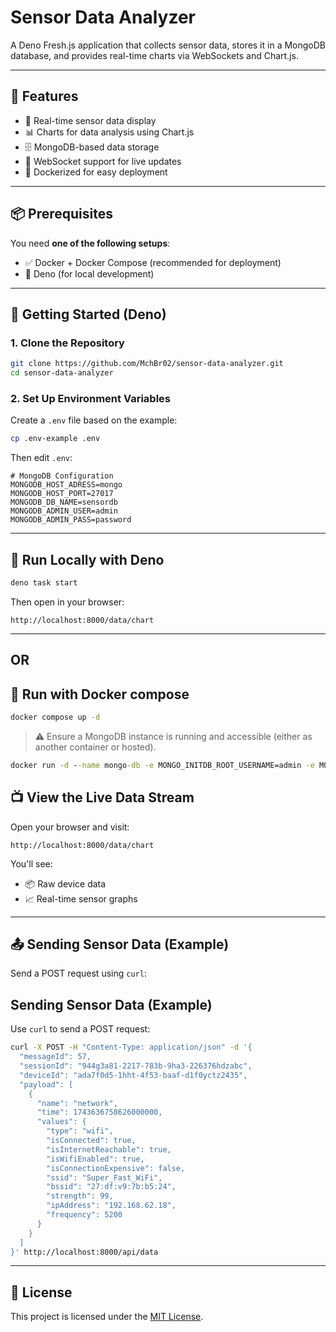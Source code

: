 # Sensor Data Analyzer

A Deno Fresh.js application that collects sensor data, stores it in a MongoDB database, and provides real-time charts via WebSockets and Chart.js.

---

## 🚀 Features

- 📡 Real-time sensor data display
- 📊 Charts for data analysis using Chart.js
- 🗄️ MongoDB-based data storage
- 🔌 WebSocket support for live updates
- 🐳 Dockerized for easy deployment

---

## 📦 Prerequisites

You need **one of the following setups**:

- ✅ Docker + Docker Compose (recommended for deployment)
- 🧪 Deno (for local development)

---

## 🔧 Getting Started (Deno)

### 1. Clone the Repository

```bash
git clone https://github.com/MchBr02/sensor-data-analyzer.git
cd sensor-data-analyzer
```

### 2. Set Up Environment Variables

Create a `.env` file based on the example:

```bash
cp .env-example .env
```

Then edit `.env`:

```env
# MongoDB Configuration
MONGODB_HOST_ADRESS=mongo
MONGODB_HOST_PORT=27017
MONGODB_DB_NAME=sensordb
MONGODB_ADMIN_USER=admin
MONGODB_ADMIN_PASS=password
```

---

## 🧪 Run Locally with Deno

```bash
deno task start
```

Then open in your browser:

```
http://localhost:8000/data/chart
```

---

## OR

## 🐳 Run with Docker compose


```bash
docker compose up -d
```

> ⚠️ Ensure a MongoDB instance is running and accessible (either as another container or hosted).
```cmd
docker run -d --name mongo-db -e MONGO_INITDB_ROOT_USERNAME=admin -e MONGO_INITDB_ROOT_PASSWORD=password -p 27017:27017 mongo:latest
```

## 📺 View the Live Data Stream

Open your browser and visit:

```
http://localhost:8000/data/chart
```

You'll see:
- 📦 Raw device data
- 📈 Real-time sensor graphs

---

## 📤 Sending Sensor Data (Example)

Send a POST request using `curl`:

## Sending Sensor Data (Example)
Use `curl` to send a POST request:
```bash
curl -X POST -H "Content-Type: application/json" -d '{
  "messageId": 57,
  "sessionId": "944g3a81-2217-783b-9ha3-226376hdzabc",
  "deviceId": "ada7f0d5-1hht-4f53-baaf-d1f0yctz2435",
  "payload": [
    {
      "name": "network",
      "time": 1743636758626000000,
      "values": {
        "type": "wifi",
        "isConnected": true,
        "isInternetReachable": true,
        "isWifiEnabled": true,
        "isConnectionExpensive": false,
        "ssid": "Super_Fast_WiFi",
        "bssid": "27:df:v9:7b:b5:24",
        "strength": 99,
        "ipAddress": "192.168.62.18",
        "frequency": 5200
      }
    }
  ]
}' http://localhost:8000/api/data
```


---

## 📄 License

This project is licensed under the [MIT License](LICENSE.md).